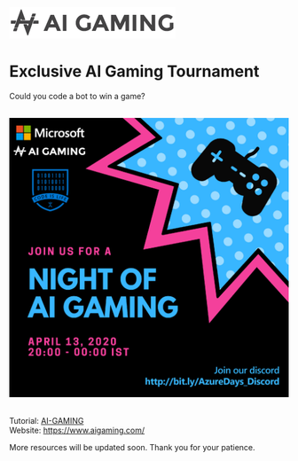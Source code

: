 ![AI Gaming Logo](https://github.com/MSPImpact/AI_Gaming/blob/master/photos_for_readme/aiWebsiteLogo.png)<br>
#  Exclusive AI Gaming Tournament
Could you code a bot to win a game?<br><br>

![AI Gaming Poster](https://github.com/MSPImpact/AI_Gaming/blob/master/photos_for_readme/aigammingp.jpg)<br><br>

Tutorial: [AI-GAMING](https://www.youtube.com/watch?v=lqFmz5-OVA0&list=PLVACl7F2s1BehsJ5oXkNdMZaej_QV8CnS)<br>
Website: https://www.aigaming.com/

More resources will be updated soon. Thank you for your patience. 
